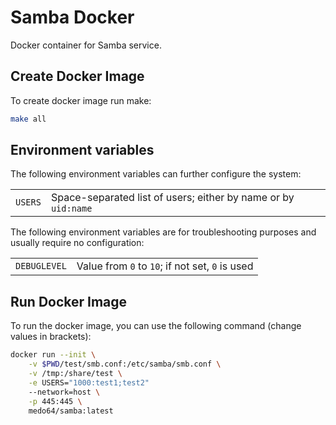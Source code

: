 # Samba Docker

Docker container for Samba service.


## Create Docker Image

To create docker image run make:
~~~bash
make all
~~~


## Environment variables

The following environment variables can further configure the system:

|                     |                                                                |
|---------------------|----------------------------------------------------------------|
| `USERS`             | Space-separated list of users; either by name or by `uid:name` |


The following environment variables are for troubleshooting purposes and
usually require no configuration:

|                     |                                                 |
|---------------------|-------------------------------------------------|
| `DEBUGLEVEL`        | Value from `0` to `10`; if not set, `0` is used |


## Run Docker Image

To run the docker image, you can use the following command (change values in
brackets):
~~~bash
docker run --init \
    -v $PWD/test/smb.conf:/etc/samba/smb.conf \
    -v /tmp:/share/test \
    -e USERS="1000:test1;test2"
    --network=host \
    -p 445:445 \
    medo64/samba:latest
~~~
